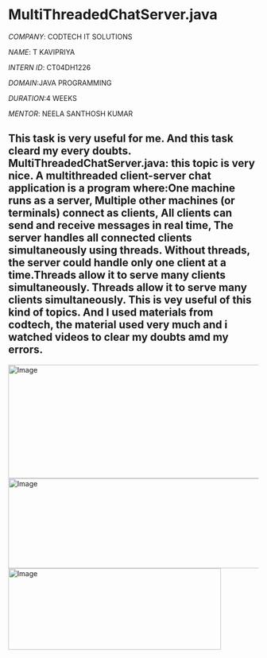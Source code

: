 # MultiThreadedChatServer.java

*COMPANY*: CODTECH IT SOLUTIONS

*NAME*: T KAVIPRIYA

*INTERN ID*: CT04DH1226

*DOMAIN*:JAVA PROGRAMMING 

*DURATION*:4 WEEKS 

*MENTOR*: NEELA SANTHOSH KUMAR

## This task is very useful for me. And this task cleard my every doubts.  MultiThreadedChatServer.java: this topic is very nice. A multithreaded client-server chat application is a program where:One machine runs as a server, Multiple other machines (or terminals) connect as clients, All clients can send and receive messages in real time, The server handles all connected clients simultaneously using threads. Without threads, the server could handle only one client at a time.Threads allow it to serve many clients simultaneously. Threads allow it to serve many clients simultaneously. This is vey useful of this kind of topics. And I used materials from codtech, the material used very much and i watched videos to clear my doubts amd my errors.
 
<img width="864" height="229" alt="Image" src="https://github.com/user-attachments/assets/6d6cdb9b-3359-4362-a273-5a5a69b375eb" />

<img width="672" height="181" alt="Image" src="https://github.com/user-attachments/assets/e6eba5dc-89d3-40ac-a8e9-25fc2092d1fd" />

<img width="428" height="164" alt="Image" src="https://github.com/user-attachments/assets/795a5bac-5d53-43b8-85c3-bd8f7af02230" />

